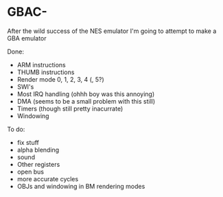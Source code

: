 # GBAC-
After the wild success of the NES emulator I'm going to attempt to make a GBA emulator

Done:
  - ARM instructions
  - THUMB instructions
  - Render mode 0, 1, 2, 3, 4 (, 5?)
  - SWI's
  - Most IRQ handling (ohhh boy was this annoying)
  - DMA (seems to be a small problem with this still)
  - Timers (though still pretty inacurrate)
  - Windowing
  
To do:
  - fix stuff
  - alpha blending
  - sound
  - Other registers
  - open bus
  - more accurate cycles
  - OBJs and windowing in BM rendering modes
